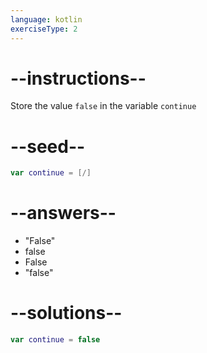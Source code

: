 ```yaml
---
language: kotlin
exerciseType: 2
---
```


# --instructions--

Store the value `false` in the variable `continue`

# --seed--

```kotlin
var continue = [/]
```

# --answers--

- "False"
- false
- False
- "false"

# --solutions--

```kotlin
var continue = false
```

